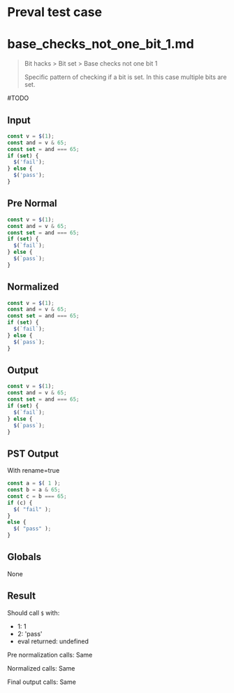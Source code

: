 # Preval test case

# base_checks_not_one_bit_1.md

> Bit hacks > Bit set > Base checks not one bit 1
>
> Specific pattern of checking if a bit is set. In this case multiple bits are set.

#TODO

## Input

`````js filename=intro
const v = $(1);
const and = v & 65;
const set = and === 65;
if (set) {
  $('fail');
} else {
  $('pass');
}
`````

## Pre Normal

`````js filename=intro
const v = $(1);
const and = v & 65;
const set = and === 65;
if (set) {
  $(`fail`);
} else {
  $(`pass`);
}
`````

## Normalized

`````js filename=intro
const v = $(1);
const and = v & 65;
const set = and === 65;
if (set) {
  $(`fail`);
} else {
  $(`pass`);
}
`````

## Output

`````js filename=intro
const v = $(1);
const and = v & 65;
const set = and === 65;
if (set) {
  $(`fail`);
} else {
  $(`pass`);
}
`````

## PST Output

With rename=true

`````js filename=intro
const a = $( 1 );
const b = a & 65;
const c = b === 65;
if (c) {
  $( "fail" );
}
else {
  $( "pass" );
}
`````

## Globals

None

## Result

Should call `$` with:
 - 1: 1
 - 2: 'pass'
 - eval returned: undefined

Pre normalization calls: Same

Normalized calls: Same

Final output calls: Same
